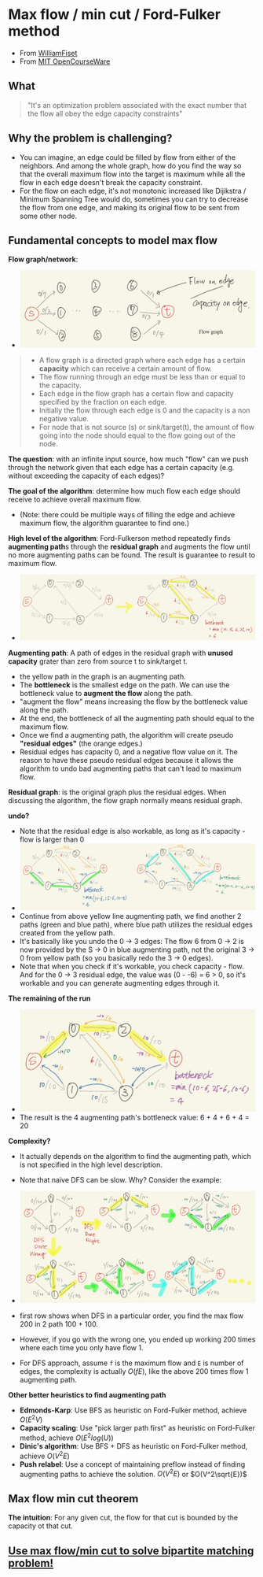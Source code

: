 # Max flow / min cut / Ford-Fulker method

- From [WilliamFiset](https://youtu.be/LdOnanfc5TM)
- From [MIT OpenCourseWare](https://youtu.be/VYZGlgzr_As)

## What

> "It's an optimization problem associated with the exact number that the flow all obey the edge capacity constraints"

## Why the problem is challenging?

- You can imagine, an edge could be filled by flow from either of the neighbors. And among the whole graph, how do you find the way so that the overall maximum flow into the target is maximum while all the flow in each edge doesn't break the capacity constraint.
- For the flow on each edge, it's not monotonic increased like Dijikstra / Minimum Spanning Tree would do, sometimes you can try to decrease the flow from one edge, and making its original flow to be sent from some other node.

## Fundamental concepts to model max flow

**Flow graph/network**:

- ![flow graph](../srcs/max_flow_flow_graph.JPG)

> - A flow graph is a directed graph where each edge has a certain **capacity** which can receive a certain amount of flow.
> - The flow running through an edge must be less than or equal to the capacity.
> - Each edge in the flow graph has a certain flow and capacity specified by the fraction on each edge.
> - Initially the flow through each edge is 0 and the capacity is a non negative value.
> - For node that is not source (s) or sink/target(t), the amount of flow going into the node should equal to the flow going out of the node.

**The question**: with an infinite input source, how much "flow" can we push through the network given that each edge has a certain capacity (e.g. without exceeding the capacity of each edges)?

**The goal of the algorithm**: determine how much flow each edge should receive to achieve overall maximum flow.

- (Note: there could be multiple ways of filling the edge and achieve maximum flow, the algorithm guarantee to find one.)

**High level of the algorithm**: Ford-Fulkerson method repeatedly finds **augmenting path**s through the **residual graph** and augments the flow until no more
augmenting paths can be found. The result is guarantee to result to maximum flow.

- ![augmenting path/residual path](../srcs/max_flow_augmenting_residual_path.JPG)

**Augmenting path**: A path of edges in the residual graph with **unused capacity** grater than zero from source t to sink/target t.

- the yellow path in the graph is an augmenting path.
- The **bottleneck** is the smallest edge on the path. We can use the bottleneck value to **augment the flow** along the path.
- "augment the flow" means increasing the flow by the bottleneck value along the path.
- At the end, the bottleneck of all the augmenting path should equal to the maximum flow.
- Once we find a augmenting path, the algorithm will create pseudo **"residual edges"** (the orange edges.)
- Residual edges has capacity 0, and a negative flow value on it. The reason to have these pseudo residual edges because it allows the algorithm to undo bad augmenting paths that can't lead to maximum flow.

**Residual graph**: is the original graph plus the residual edges. When discussing the algorithm, the flow graph normally means residual graph.

**undo?**

- Note that the residual edge is also workable, as long as it's capacity - flow is larger than 0
- ![undo path](../srcs/max_flow_redo_path.JPG)
- Continue from above yellow line augmenting path, we find another 2 paths (green and blue path), where blue path utilizes the residual edges created from the yellow path.
- It's basically like you undo the 0 -> 3 edges: The flow 6 from 0 -> 2 is now provided by the S -> 0 in blue augmenting path, not the original 3 -> 0 from yellow path (so you basically redo the 3 -> 0 edges).
- Note that when you check if it's workable, you check capacity - flow. And for the 0 -> 3 residual edge, the value was (0 - -6) = 6 > 0, so it's workable and you can generate augmenting edges through it.

**The remaining of the run**

- ![undo path](../srcs/max_flow_final_edge.JPG)
- The result is the 4 augmenting path's bottleneck value: 6 + 4 + 6 + 4 = 20

**Complexity?**

- It actually depends on the algorithm to find the augmenting path, which is not specified in the high level description.
- Note that naive DFS can be slow. Why? Consider the example:

- ![undo path](../srcs/max_flow_dfs_not_ideal.JPG)

- first row shows when DFS in a particular order, you find the max flow 200 in 2 path 100 + 100.
- However, if you go with the wrong one, you ended up working 200 times where each time you only have flow 1.
- For DFS approach, assume `f` is the maximum flow and `E` is number of edges, the complexity is actually $O(fE)$, like the above 200 times flow 1 augmenting path.

**Other better heuristics to find augmenting path**

- **Edmonds-Karp**: Use BFS as heuristic on Ford-Fulker method, achieve $O(E^2V)$
- **Capacity scaling**: Use "pick larger path first" as heuristic on Ford-Fulker method, achieve $O(E^2log(U))$
- **Dinic's algorithm**: Use BFS + DFS as heuristic on Ford-Fulker method, achieve $O(V^2E)$
- **Push relabel**: Use a concept of maintaining preflow instead of finding augmenting paths to achieve the solution. $O(V^2E)$ or $O(V^2\sqrt{E})$

## Max flow min cut theorem

**The intuition**: For any given cut, the flow for that cut is bounded by the capacity ot that cut.

## [Use max flow/min cut to solve bipartite matching problem!](graph_bipartite.md#how-do-we-solve-the-problem-💡-making-it-a-max-cut-problem)